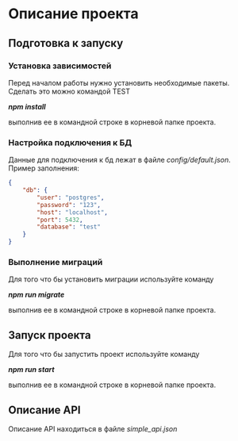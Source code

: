 # Описание проекта

## Подготовка к запуску
### Установка зависимостей
Перед началом работы нужно установить необходимые пакеты. Сделать это можно командой
TEST

**_npm install_**

выполнив ее в командной строке в корневой папке проекта.

### Настройка подключения к БД
Данные для подключения к бд лежат в файле _config/default.json_.
Пример заполнения:

```json
{
    "db": {
        "user": "postgres",
        "password": "123",
        "host": "localhost",
        "port": 5432,
        "database": "test"
    }
}
```

### Выполнение миграций
Для того что бы установить миграции используйте команду

**_npm run migrate_**

выполнив ее в командной строке в корневой папке проекта.

## Запуск проекта

Для того что бы запустить проект используйте команду

**_npm run start_**

выполнив ее в командной строке в корневой папке проекта.

## Описание API
Описание API находиться в файле _simple_api.json_